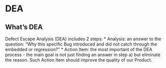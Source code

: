 # DEA
## What’s DEA
Defect Escape Analysis (DEA) includes 2 steps:
	* Analysis: an answer to the question: “Why this specific Bug introduced and did not catch through the embedded or regression?” 
	* Action Item: the most important of the DEA process - the main goal is not just finding an answer in step a) but eliminate the reason. Such Action Item should improve the quality of our Product.

